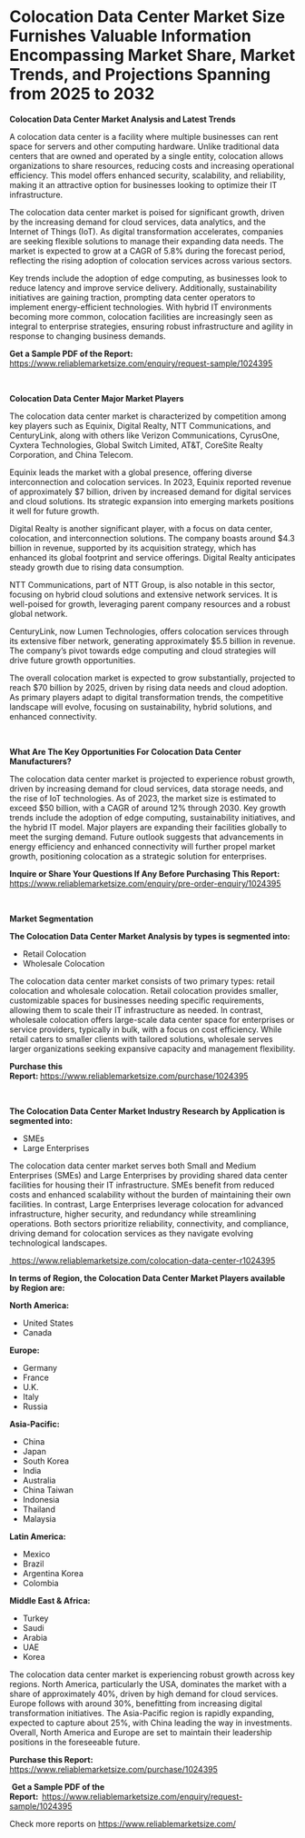 <p><h1>Colocation Data Center Market Size Furnishes Valuable Information Encompassing Market Share, Market Trends, and Projections Spanning from 2025 to 2032</h1></p><p><strong>Colocation Data Center Market Analysis and Latest Trends</strong></p>
<p><p>A colocation data center is a facility where multiple businesses can rent space for servers and other computing hardware. Unlike traditional data centers that are owned and operated by a single entity, colocation allows organizations to share resources, reducing costs and increasing operational efficiency. This model offers enhanced security, scalability, and reliability, making it an attractive option for businesses looking to optimize their IT infrastructure.</p><p>The colocation data center market is poised for significant growth, driven by the increasing demand for cloud services, data analytics, and the Internet of Things (IoT). As digital transformation accelerates, companies are seeking flexible solutions to manage their expanding data needs. The market is expected to grow at a CAGR of 5.8% during the forecast period, reflecting the rising adoption of colocation services across various sectors.</p><p>Key trends include the adoption of edge computing, as businesses look to reduce latency and improve service delivery. Additionally, sustainability initiatives are gaining traction, prompting data center operators to implement energy-efficient technologies. With hybrid IT environments becoming more common, colocation facilities are increasingly seen as integral to enterprise strategies, ensuring robust infrastructure and agility in response to changing business demands.</p></p>
<p><strong>Get a Sample PDF of the Report:&nbsp;</strong> <a href="https://www.reliablemarketsize.com/enquiry/request-sample/1024395?utm_campaign=2300&utm_medium=2&utm_source=Github&utm_content=ia&utm_term=07032025&utm_id=colocation-data-center">https://www.reliablemarketsize.com/enquiry/request-sample/1024395</a></p>
<p>&nbsp;</p>
<p><strong>Colocation Data Center Major Market Players</strong></p>
<p><p>The colocation data center market is characterized by competition among key players such as Equinix, Digital Realty, NTT Communications, and CenturyLink, along with others like Verizon Communications, CyrusOne, Cyxtera Technologies, Global Switch Limited, AT&T, CoreSite Realty Corporation, and China Telecom.</p><p>Equinix leads the market with a global presence, offering diverse interconnection and colocation services. In 2023, Equinix reported revenue of approximately $7 billion, driven by increased demand for digital services and cloud solutions. Its strategic expansion into emerging markets positions it well for future growth.</p><p>Digital Realty is another significant player, with a focus on data center, colocation, and interconnection solutions. The company boasts around $4.3 billion in revenue, supported by its acquisition strategy, which has enhanced its global footprint and service offerings. Digital Realty anticipates steady growth due to rising data consumption.</p><p>NTT Communications, part of NTT Group, is also notable in this sector, focusing on hybrid cloud solutions and extensive network services. It is well-poised for growth, leveraging parent company resources and a robust global network. </p><p>CenturyLink, now Lumen Technologies, offers colocation services through its extensive fiber network, generating approximately $5.5 billion in revenue. The company’s pivot towards edge computing and cloud strategies will drive future growth opportunities.</p><p>The overall colocation market is expected to grow substantially, projected to reach $70 billion by 2025, driven by rising data needs and cloud adoption. As primary players adapt to digital transformation trends, the competitive landscape will evolve, focusing on sustainability, hybrid solutions, and enhanced connectivity.</p></p>
<p>&nbsp;</p>
<p><strong>What Are The Key Opportunities For Colocation Data Center Manufacturers?</strong></p>
<p><p>The colocation data center market is projected to experience robust growth, driven by increasing demand for cloud services, data storage needs, and the rise of IoT technologies. As of 2023, the market size is estimated to exceed $50 billion, with a CAGR of around 12% through 2030. Key growth trends include the adoption of edge computing, sustainability initiatives, and the hybrid IT model. Major players are expanding their facilities globally to meet the surging demand. Future outlook suggests that advancements in energy efficiency and enhanced connectivity will further propel market growth, positioning colocation as a strategic solution for enterprises.</p></p>
<p><strong>Inquire or Share Your Questions If Any Before Purchasing This Report:</strong> <a href="https://www.reliablemarketsize.com/enquiry/pre-order-enquiry/1024395?utm_campaign=2300&utm_medium=2&utm_source=Github&utm_content=ia&utm_term=07032025&utm_id=colocation-data-center">https://www.reliablemarketsize.com/enquiry/pre-order-enquiry/1024395</a></p>
<p>&nbsp;</p>
<p><strong>Market Segmentation</strong></p>
<p><strong>The Colocation Data Center Market Analysis by types is segmented into:</strong></p>
<p><ul><li>Retail Colocation</li><li>Wholesale Colocation</li></ul></p>
<p><p>The colocation data center market consists of two primary types: retail colocation and wholesale colocation. Retail colocation provides smaller, customizable spaces for businesses needing specific requirements, allowing them to scale their IT infrastructure as needed. In contrast, wholesale colocation offers large-scale data center space for enterprises or service providers, typically in bulk, with a focus on cost efficiency. While retail caters to smaller clients with tailored solutions, wholesale serves larger organizations seeking expansive capacity and management flexibility.</p></p>
<p><strong>Purchase this Report:&nbsp;</strong><a href="https://www.reliablemarketsize.com/purchase/1024395?utm_campaign=2300&utm_medium=2&utm_source=Github&utm_content=ia&utm_term=07032025&utm_id=colocation-data-center">https://www.reliablemarketsize.com/purchase/1024395</a></p>
<p>&nbsp;</p>
<p><strong>The Colocation Data Center Market Industry Research by Application is segmented into:</strong></p>
<p><ul><li>SMEs</li><li>Large Enterprises</li></ul></p>
<p><p>The colocation data center market serves both Small and Medium Enterprises (SMEs) and Large Enterprises by providing shared data center facilities for housing their IT infrastructure. SMEs benefit from reduced costs and enhanced scalability without the burden of maintaining their own facilities. In contrast, Large Enterprises leverage colocation for advanced infrastructure, higher security, and redundancy while streamlining operations. Both sectors prioritize reliability, connectivity, and compliance, driving demand for colocation services as they navigate evolving technological landscapes.</p></p>
<p><a href="https://www.reliablemarketsize.com/colocation-data-center-r1024395?utm_campaign=2300&utm_medium=2&utm_source=Github&utm_content=ia&utm_term=07032025&utm_id=colocation-data-center">&nbsp;https://www.reliablemarketsize.com/colocation-data-center-r1024395</a></p>
<p><strong>In terms of Region, the Colocation Data Center Market Players available by Region are:</strong></p>
<p>
    <p> <strong> North America: </strong>
        <ul>
            <li>United States</li>
            <li>Canada</li>
        </ul>
        </p> 
    <p> <strong> Europe: </strong>
        <ul>
            <li>Germany</li>
            <li>France</li>
            <li>U.K.</li>
            <li>Italy</li>
            <li>Russia</li>
        </ul>
        </p> 
    <p> <strong> Asia-Pacific: </strong>
        <ul>
            <li>China</li>
            <li>Japan</li>
            <li>South Korea</li>
            <li>India</li>
            <li>Australia</li>
            <li>China Taiwan</li>
            <li>Indonesia</li>
            <li>Thailand</li>
            <li>Malaysia</li>
        </ul>
        </p> 
    <p> <strong> Latin America: </strong>
        <ul>
            <li>Mexico</li>
            <li>Brazil</li>
            <li>Argentina Korea</li>
            <li>Colombia</li>
        </ul>
        </p> 
    <p> <strong> Middle East & Africa: </strong>
        <ul>
            <li>Turkey</li>
            <li>Saudi</li>
            <li>Arabia</li>
            <li>UAE</li>
            <li>Korea</li>
        </ul>
    </p>
    </p>
<p><p>The colocation data center market is experiencing robust growth across key regions. North America, particularly the USA, dominates the market with a share of approximately 40%, driven by high demand for cloud services. Europe follows with around 30%, benefitting from increasing digital transformation initiatives. The Asia-Pacific region is rapidly expanding, expected to capture about 25%, with China leading the way in investments. Overall, North America and Europe are set to maintain their leadership positions in the foreseeable future.</p></p>
<p><strong>Purchase this Report: </strong><a href="https://www.reliablemarketsize.com/purchase/1024395?utm_campaign=2300&utm_medium=2&utm_source=Github&utm_content=ia&utm_term=07032025&utm_id=colocation-data-center">https://www.reliablemarketsize.com/purchase/1024395</a></p>
<p>&nbsp;<strong>Get a Sample PDF of the Report:&nbsp;&nbsp;</strong><a href="https://www.reliablemarketsize.com/enquiry/request-sample/1024395?utm_campaign=2300&utm_medium=2&utm_source=Github&utm_content=ia&utm_term=07032025&utm_id=colocation-data-center">https://www.reliablemarketsize.com/enquiry/request-sample/1024395</a></p>
<p><strong></strong></p>
<p>Check more reports on <a href="https://www.reliablemarketsize.com/?utm_campaign=2300&utm_medium=2&utm_source=Github&utm_content=ia&utm_term=07032025&utm_id=colocation-data-center">https://www.reliablemarketsize.com/</a></p>